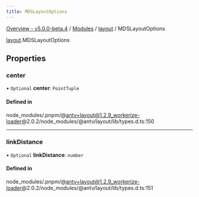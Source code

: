 ```yaml
---
title: MDSLayoutOptions
---
```


[Overview - v5.0.0-beta.4](../../README.en.md) / [Modules](../../modules.en.md) / [layout](../../modules/layout.en.md) / MDSLayoutOptions

[layout](../../modules/layout.en.md).MDSLayoutOptions

## Properties

### center

• `Optional` **center**: `PointTuple`

#### Defined in

node_modules/.pnpm/@antv+layout@1.2.9_workerize-loader@2.0.2/node_modules/@antv/layout/lib/types.d.ts:150

---

### linkDistance

• `Optional` **linkDistance**: `number`

#### Defined in

node_modules/.pnpm/@antv+layout@1.2.9_workerize-loader@2.0.2/node_modules/@antv/layout/lib/types.d.ts:151
